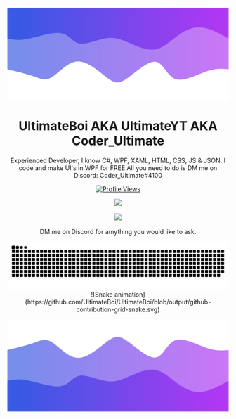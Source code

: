 ![Header](./header.png)

<h1 align="center">UltimateBoi AKA UltimateYT AKA Coder_Ultimate</h1>
<p align="center">Experienced Developer, I know C#, WPF, XAML, HTML, CSS, JS & JSON. 
I code and make UI's in WPF for FREE
All you need to do is DM me on Discord: Coder_Ultimate#4100</p>
<div></div>
<a href="https://github.com/UltimateBoi">
  <p align="center">
    <img src="https://komarev.com/ghpvc/?username=UltimateBoi" alt="Profile Views">
  </p>
</a>

<p align="center">
  <img src="https://github-readme-stats.vercel.app/api/?username=UltimateBoi&title_color=4F8CC9&text_color=ffffff&show_icons=true&bg_color=00000000" />
</p>

<p align="center">
  <a href="https://discord.com/users/853309401178832927">
  <img src="https://discord.c99.nl/widget/theme-1/853309401178832927.png" />
  </a>
  <p align="center">DM me on Discord for amything you would like to ask.</p>
</p>

<p align="center">
  <a href="https://www.youtube.com/watch?v=dQw4w9WgXcQ" target="_blank">
   <img src="https://github.com/UltimateBoi/UltimateBoi/blob/output/github-contribution-grid-snake.svg" alt="sneke"></a>
   ![Snake animation](https://github.com/UltimateBoi/UltimateBoi/blob/output/github-contribution-grid-snake.svg)

</p>

![Footer](./footer.png)
